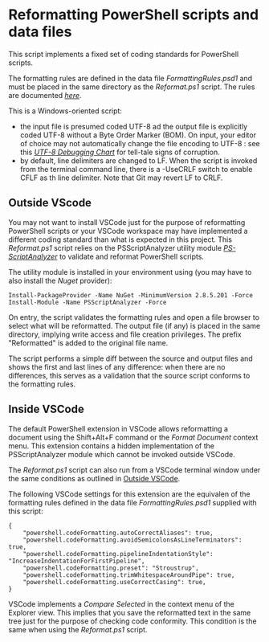 # Reformatting PowerShell scripts and data files

This script implements a fixed set of coding standards for PowerShell scripts.

The formatting rules are defined in the data file *FormattingRules.psd1* and must be placed in the same directory as the *Reformat.ps1* script. The rules are documented *[here](https://github.com/PowerShell/PSScriptAnalyzer/tree/master/docs/Rules)*.

This is a Windows-oriented script:
- the input file is presumed coded UTF-8 ad the output file is explicitly coded UTF-8 without a Byte Order Marker (BOM). On input, your editor of choice may not automatically change the file encoding to UTF-8 : see this *[UTF-8 Debugging Chart](https://www.i18nqa.com/debug/utf8-debug.html)* for tell-tale signs of corruption.
- by default, line delimiters are changed to LF. When the script is invoked from the terminal command line, there is a -UseCRLF switch to enable CFLF as th line delimiter. Note that Git may revert LF to CRLF.

## Outside VScode
You may not want to install VSCode just for the purpose of reformatting PowerShell scripts or your VSCode workspace may have implemented a different coding standard than what is expected in this project.
This *Reformat.ps1* script relies on the PSScriptAnalyzer utility module *[PS-ScriptAnalyzer](https://learn.microsoft.com/en-us/powershell/utility-modules/psscriptanalyzer/overview?view=ps-modules)* to validate and reformat PowerShell scripts.

The utility module is installed in your environment using (you may have to also install the *Nuget* provider):
```
Install-PackageProvider -Name NuGet -MinimumVersion 2.8.5.201 -Force
Install-Module -Name PSScriptAnalyzer -Force
```
On entry, the script validates the formatting rules and open a file browser to select what will be reformatted. The output file (if any) is placed in the same directory, implying write access and file creation privileges. The prefix "Reformatted" is added to the original file name.

The script performs a simple diff between the source and output files and shows the first and last lines of any difference: when there are no differences, this serves as a validation that the source script conforms to the formatting rules.

## Inside VSCode


The default PowerShell extension in VSCode allows reformatting a document using the Shift+Alt+F command or the *Format Document* context menu. This extension contains a hidden implementation of the PSScriptAnalyzer module which cannot be invoked outside VSCode.

The *Reformat.ps1* script can also run from a VSCode terminal window under the same conditions as outlined in [Outside VSCode](#outside-vscode).

The following VSCode settings for this extension are the equivalen of the formatting rules defined in the data file *FormattingRules.psd1* supplied with this script:

```
{
    "powershell.codeFormatting.autoCorrectAliases": true,
    "powershell.codeFormatting.avoidSemicolonsAsLineTerminators": true,
    "powershell.codeFormatting.pipelineIndentationStyle": "IncreaseIndentationForFirstPipeline",
    "powershell.codeFormatting.preset": "Stroustrup",
    "powershell.codeFormatting.trimWhitespaceAroundPipe": true,
    "powershell.codeFormatting.useCorrectCasing": true,
}
```
VSCode implements a *Compare Selected* in the context menu of the Explorer view. This implies that you save the reformatted text in the same tree just for the purpose of checking code conformity. This condition is the same when using the *Reformat.ps1* script.

